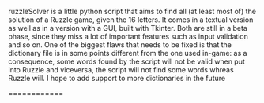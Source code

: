 ruzzleSolver is a little python script that aims to find all (at least most of) the solution of a Ruzzle game, given the 16 letters.
It comes in a textual version as well as in a version with a GUI, built with Tkinter. 
Both are still in a beta phase, since they miss a lot of important features such as input validation and so on.
One of the biggest flaws that needs to be fixed is that the dictionary file is in some points different from the one used in-game: as a consequence, some words found by the script will not be valid when put into Ruzzle and viceversa, the script will not find some words whreas Ruzzle will.
I hope to add support to more dictionaries in the future

============
